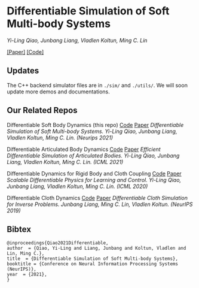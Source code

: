 # Differentiable Simulation of Soft Multi-body Systems

*Yi-Ling Qiao, Junbang Liang, Vladlen Koltun, Ming C. Lin*

[[Paper]](http://vladlen.info/publications/differentiable-simulation-soft-multi-body-systems/) [[Code]](https://github.com/YilingQiao/diff_fem)

## Updates

The C++ backend simulator files are in `./sim/` and `./utils/`. We will soon update more demos and documentations.

## Our Related Repos
Differentiable Soft Body Dynamics (this repo) [Code](https://github.com/YilingQiao/diff_fem) [Paper](http://vladlen.info/publications/differentiable-simulation-soft-multi-body-systems/)
*Differentiable Simulation of Soft Multi-body Systems. Yi-Ling Qiao, Junbang Liang, Vladlen Koltun, Ming C. Lin. (Neurips 2021)*

Differentiable Articulated Body Dynamics [Code](https://github.com/YilingQiao/diffarticulated) [Paper](https://arxiv.org/abs/2109.07719)
*Efficient Differentiable Simulation of Articulated Bodies. Yi-Ling Qiao, Junbang Liang, Vladlen Koltun, Ming C. Lin. (ICML 2021)*

Differentiable Dynamics for Rigid Body and Cloth Coupling [Code](https://github.com/YilingQiao/diffsim) [Paper](https://arxiv.org/abs/2007.02168)
*Scalable Differentiable Physics for Learning and Control. Yi-Ling Qiao, Junbang Liang, Vladlen Koltun, Ming C. Lin. (ICML 2020)*

Differentiable Cloth Dynamics [Code](https://github.com/williamljb/DifferentiableCloth) [Paper](https://www.cs.umd.edu/~liangjb/docs/NIPS2019.pdf)
*Differentiable Cloth Simulation for Inverse Problems. Junbang Liang, Ming C. Lin, Vladlen Koltun. (NeurIPS 2019)*

## Bibtex
```
@inproceedings{Qiao2021Differentiable,
author  = {Qiao, Yi-Ling and Liang, Junbang and Koltun, Vladlen and Lin, Ming C.},
title  = {Differentiable Simulation of Soft Multi-body Systems},
booktitle = {Conference on Neural Information Processing Systems (NeurIPS)},
year  = {2021},
}
```
